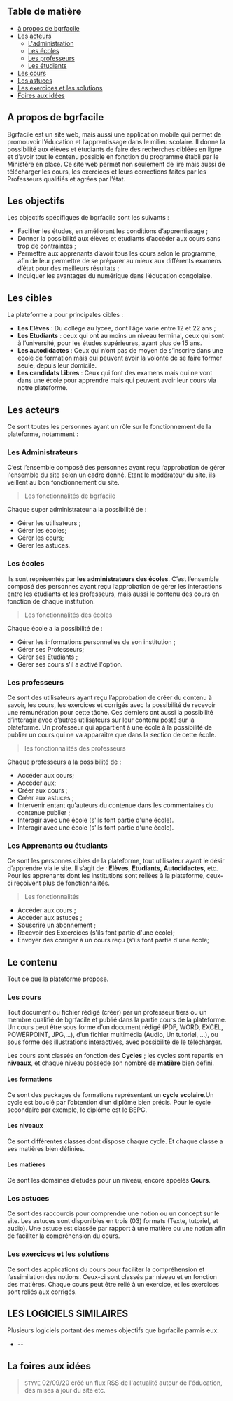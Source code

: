 ## Table de matière

- [à propos de bgrfacile ](#À-propos-de-bgrfacile)
- [Les acteurs](#Les-acteurs)
  - [L'administration](#bgrfacile)
  - [Les écoles ](#Les-écoles)
  - [Les professeurs](#Les-professeurs)
  - [Les étudiants](#Les-etudiants)
- [Les cours](#Les-cours)
- [Les astuces](#Les-astuces)
- [Les exercices et les solutions](#Les-exercices-et-les-solutions)
- [Foires aux idées ](#Foires-aux-idées )


## A propos de bgrfacile  
Bgrfacile est un site web, mais aussi une application mobile qui permet de promouvoir l’éducation et l’apprentissage dans le milieu scolaire. Il donne la possibilité aux élèves et étudiants de faire des recherches ciblées en ligne et d’avoir tout le contenu possible en fonction du programme établi par le Ministère en place. Ce site web permet non seulement de lire mais aussi de télécharger les cours, les exercices et leurs corrections faites par les Professeurs qualifiés et agrées par l’état.

## Les objectifs 
Les objectifs spécifiques de bgrfacile sont les suivants : 
* Faciliter les études, en améliorant les conditions d’apprentissage ;
* Donner la possibilité aux élèves et étudiants d’accéder aux cours sans trop de contraintes ;
* Permettre aux apprenants d’avoir tous les cours selon le programme, afin de leur permettre de
 se préparer au mieux aux différents examens d’état pour des meilleurs résultats ;
* Inculquer les avantages du numérique dans l’éducation congolaise. 


## Les cibles 
La plateforme a pour principales cibles :
* __Les Elèves__ : Du collège au lycée, dont l’âge varie entre 12 et 22 ans ;
* __Les Etudiants__ : ceux qui ont au moins un niveau terminal, ceux qui sont à
 l’université, pour les études supérieures, ayant plus de 15 ans.
* __Les autodidactes__ : Ceux qui n’ont pas de moyen de s’inscrire dans une école de
 formation mais qui peuvent avoir la volonté de se faire former seule, depuis leur domicile.
* __Les candidats Libres__ : Ceux qui font des examens mais qui ne vont dans une école pour apprendre mais qui peuvent avoir leur cours via notre plateforme.

## Les acteurs  
Ce sont toutes les personnes ayant un rôle sur le fonctionnement de la plateforme, notamment :   

### Les Administrateurs 
  
C’est l’ensemble composé des personnes ayant reçu l’approbation de gérer l'ensemble du site selon un cadre donné.
Etant le modérateur du site, ils veillent au bon fonctionnement du site.  
 
> Les fonctionnalités de bgrfacile

Chaque super administrateur a la possibilité de :    
* Gérer les utilisateurs ;
* Gérer les écoles;
* Gérer les cours;
* Gérer les astuces.


### Les écoles  
Ils sont représentés par __les administrateurs des écoles__. C’est l’ensemble composé des personnes ayant reçu l’approbation de gérer les interactions entre les étudiants et les professeurs, mais aussi le contenu des cours en fonction de chaque institution.
 
> Les fonctionnalités des écoles 

Chaque école a la possibilité de :  
* Gérer les informations personnelles de son institution ;
* Gérer ses Professeurs;  
* Gérer ses Etudiants ;  
* Gérer ses cours s'il a activé l'option.

### Les professeurs  
Ce sont des utilisateurs ayant reçu l’approbation de créer du contenu à savoir, les cours, les exercices et corrigés avec la possibilité de recevoir une rémunération pour cette tâche.
Ces derniers ont aussi la possibilité d’interagir avec d’autres utilisateurs sur leur contenu posté sur la plateforme.
Un professeur qui appartient à une école à la possibilité de publier un cours qui ne va apparaitre que dans la section de cette école.  
  
> les fonctionnalités des professeurs 

Chaque professeurs a la possibilité de :  
* Accéder aux cours;   
* Accéder aux; 
* Créer aux cours ;   
* Créer aux astuces ;  
* Intervenir entant qu'auteurs du contenue dans les commentaires du contenue publier ;  
* Interagir avec une école (s'ils font partie d'une école).
* Interagir avec une école (s'ils font partie d'une école).

### Les Apprenants ou étudiants  
Ce sont les personnes cibles de la plateforme, tout utilisateur ayant le désir d’apprendre via le site. Il s’agit de : **Elèves**, **Etudiants**, **Autodidactes**, etc.  
Pour les apprenants dont les institutions sont reliées à la plateforme, ceux-ci reçoivent  plus de fonctionnalités.  

>Les fonctionnalités  
* Accéder aux cours ;   
*   Accéder aux astuces ;  
* Souscrire un abonnement ;
* Recevoir des Excercices (s'ils font partie d'une école);
* Envoyer des corriger à un cours reçu (s'ils font partie d'une école;

## Le contenu
Tout ce que la plateforme propose.
 
### Les cours  
Tout document ou fichier rédigé (créer) par un professeur tiers ou un membre qualifié de bgrfacile et publié dans la partie cours de la plateforme. Un cours peut être sous forme d’un document rédigé (PDF, WORD, EXCEL, POWERPOINT, JPG,…), d’un fichier multimédia (Audio, Un tutoriel, …),  ou sous forme des illustrations interactives, avec possibilité de le télécharger.  

Les cours sont classés en fonction des **Cycles** ; les cycles sont repartis en **niveaux**, et chaque niveau possède son nombre de **matière** bien défini.

#### Les formations  
Ce sont des packages de formations représentant un **cycle scolaire**.Un cycle est bouclé par l’obtention d’un diplôme bien précis. Pour le cycle secondaire par exemple, le diplôme est le BEPC.

#### Les niveaux  
Ce sont différentes classes dont dispose chaque cycle. Et chaque classe a ses matières bien définies.

#### Les matières  
Ce sont les domaines d’études pour un niveau, encore appelés **Cours**.

### Les astuces  
Ce sont des raccourcis pour comprendre une notion ou un concept sur le site. Les astuces sont disponibles en trois (03) formats (Texte, tutoriel, et audio). Une astuce est classée par rapport à une matière ou une notion afin de faciliter la compréhension du cours.

### Les exercices et les solutions  
Ce sont des applications du cours pour faciliter la compréhension et l’assimilation des notions. Ceux-ci sont classés par niveau et en fonction des matières. Chaque cours peut être relié à un exercice, et les exercices sont reliés aux corrigés.

## LES LOGICIELS SIMILAIRES 
Plusieurs logiciels portant des memes objectifs que bgrfacile parmis eux:
* -- 

## La foires aux idées 
> `STYVE` 02/09/20 créé un flux RSS de l'actualité autour de l'éducation, des mises à jour du site etc.






